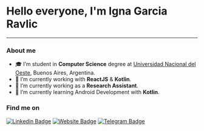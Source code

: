 # Hello everyone, I'm **Igna Garcia Ravlic**
---

### About me

- :mortar_board: I’m student in **Computer Science** degree at [Universidad Nacional del Oeste](http://www.uno.edu.ar), Buenos Aires, Argentina.
- 🔭 I’m currently working with **ReactJS** & **Kotlin**.
- 🔭 I’m currently working as a **Research Assistant**.
- 🌱 I’m currently learning Android Development with **Kotlin**.


### Find me on

[![Linkedin Badge](https://img.shields.io/badge/-LinkedIn-fb8c00?style=flat-square&textColor=212121&logo=Linkedin&logoColor=212121&link=https://www.linkedin.com/in/ignacio-agustin-garcia-ravlic-491b9a188/)](https://www.linkedin.com/in/ignacio-agustin-garcia-ravlic-491b9a188/)
[![Website Badge](https://img.shields.io/badge/-Website-fb8c00?style=flat-square&textColor=212121&logo=website&logoColor=212121&link=https://ignagarcia.vercel.app)](https://ignagarcia.vercel.app)
[![Telegram Badge](https://img.shields.io/badge/-Telegram-fb8c00?style=flat-square&textColor=212121&logo=telegram&logoColor=212121&link=https://t.me/IgnaGarciaRavlic)](https://t.me/IgnaGarciaRavlic) 
